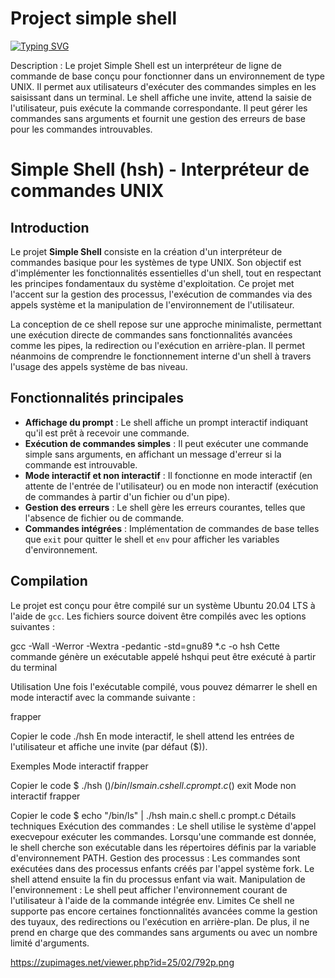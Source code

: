 # Project simple shell

[![Typing SVG](https://readme-typing-svg.herokuapp.com?font=Fira+Code&pause=1000&width=435&lines=AUTEURS+++%3A+Wilfried+Panol+Gu%C3%A9l%C3%A9+;Kanga+kouakoua+brice;Nomen+Ratsimba)](https://git.io/typing-svg)



Description :
Le projet Simple Shell est un interpréteur de ligne de commande de base conçu pour fonctionner dans un environnement de type UNIX. Il permet aux utilisateurs d'exécuter des commandes simples en les saisissant dans un terminal. Le shell affiche une invite, attend la saisie de l'utilisateur, puis exécute la commande correspondante. Il peut gérer les commandes sans arguments et fournit une gestion des erreurs de base pour les commandes introuvables.

# Simple Shell (hsh) - Interpréteur de commandes UNIX

## Introduction

Le projet **Simple Shell** consiste en la création d'un interpréteur de commandes basique pour les systèmes de type UNIX. Son objectif est d'implémenter les fonctionnalités essentielles d'un shell, tout en respectant les principes fondamentaux du système d'exploitation. Ce projet met l'accent sur la gestion des processus, l'exécution de commandes via des appels système et la manipulation de l'environnement de l'utilisateur.

La conception de ce shell repose sur une approche minimaliste, permettant une exécution directe de commandes sans fonctionnalités avancées comme les pipes, la redirection ou l'exécution en arrière-plan. Il permet néanmoins de comprendre le fonctionnement interne d'un shell à travers l'usage des appels système de bas niveau.

## Fonctionnalités principales

- **Affichage du prompt** : Le shell affiche un prompt interactif indiquant qu'il est prêt à recevoir une commande.
- **Exécution de commandes simples** : Il peut exécuter une commande simple sans arguments, en affichant un message d'erreur si la commande est introuvable.
- **Mode interactif et non interactif** : Il fonctionne en mode interactif (en attente de l'entrée de l'utilisateur) ou en mode non interactif (exécution de commandes à partir d'un fichier ou d'un pipe).
- **Gestion des erreurs** : Le shell gère les erreurs courantes, telles que l'absence de fichier ou de commande.
- **Commandes intégrées** : Implémentation de commandes de base telles que `exit` pour quitter le shell et `env` pour afficher les variables d'environnement.

## Compilation

Le projet est conçu pour être compilé sur un système Ubuntu 20.04 LTS à l'aide de `gcc`. Les fichiers source doivent être compilés avec les options suivantes :

gcc -Wall -Werror -Wextra -pedantic -std=gnu89 *.c -o hsh
Cette commande génère un exécutable appelé hshqui peut être exécuté à partir du terminal

Utilisation
Une fois l'exécutable compilé, vous pouvez démarrer le shell en mode interactif avec la commande suivante :

frapper

Copier le code
./hsh
En mode interactif, le shell attend les entrées de l'utilisateur et affiche une invite (par défaut ($)).

Exemples
Mode interactif
frapper

Copier le code
$ ./hsh
($) /bin/ls
main.c  shell.c  prompt.c
($) exit
Mode non interactif
frapper

Copier le code
$ echo "/bin/ls" | ./hsh
main.c  shell.c  prompt.c
Détails techniques
Exécution des commandes : Le shell utilise le système d'appel execvepour exécuter les commandes. Lorsqu'une commande est donnée, le shell cherche son exécutable dans les répertoires définis par la variable d'environnement PATH.
Gestion des processus : Les commandes sont exécutées dans des processus enfants créés par l'appel système fork. Le shell attend ensuite la fin du processus enfant via wait.
Manipulation de l'environnement : Le shell peut afficher l'environnement courant de l'utilisateur à l'aide de la commande intégrée env.
Limites
Ce shell ne supporte pas encore certaines fonctionnalités avancées comme la gestion des tuyaux, des redirections ou l'exécution en arrière-plan. De plus, il ne prend en charge que des commandes sans arguments ou avec un nombre limité d'arguments.

https://zupimages.net/viewer.php?id=25/02/792p.png
